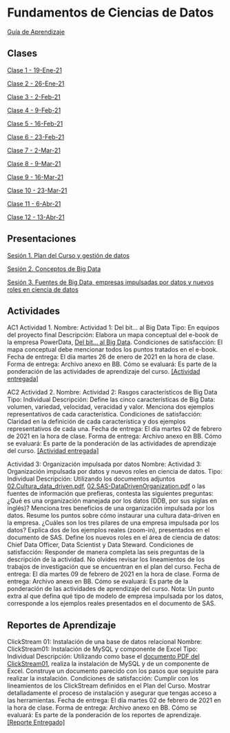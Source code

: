 
# Fundamentos de Ciencias de Datos
[Guía de Aprendizaje](https://github.com/mosesmarin/Maestria-Ciencia-de-datos-e-inteligencia-de-negocios/blob/master/Fundamentos-de-Ciencia-De-Datos/presentaciones/2021-01-DAT501-Syllabus.pdf)

## Clases
[Clase 1 - 19-Ene-21](https://youtu.be/tboXvZCBTm4)

[Clase 2 - 26-Ene-21](https://youtu.be/lwRezKacvNU)

[Clase 3 - 2-Feb-21](https://youtu.be/Cj-a4UMikfo)

[Clase 4 - 9-Feb-21](https://youtu.be/JvnuXYQhkjc)

[Clase 5 - 16-Feb-21](https://youtu.be/NDTP5ZTS8VA)

[Clase 6 - 23-Feb-21](https://youtu.be/xgkS2uYkf34)

[Clase 7 - 2-Mar-21](https://youtu.be/ayqkftJKpk4)

[Clase 8 - 9-Mar-21](https://youtu.be/BK5Jc18Pzls)

[Clase 9 - 16-Mar-21](https://youtu.be/tFSo1jYjQkw)

[Clase 10 - 23-Mar-21](https://youtu.be/M-75yYxLYiM)

[Clase 11 - 6-Abr-21](https://youtu.be/KlP3LZKObEI)

[Clase 12 - 13-Abr-21](https://youtu.be/TL20ImwPzmc)

## Presentaciones
[Sesión 1. Plan del Curso y gestión de datos](https://github.com/mosesmarin/Maestria-Ciencia-de-datos-e-inteligencia-de-negocios/blob/master/Fundamentos-de-Ciencia-De-Datos/presentaciones/DAT501-S01-Introduccio%CC%81nGestio%CC%81nDatos.pdf)

[Sesión 2. Conceptos de Big Data](https://github.com/mosesmarin/Maestria-Ciencia-de-datos-e-inteligencia-de-negocios/blob/master/Fundamentos-de-Ciencia-De-Datos/presentaciones/DAT501-S02-FundamentosBigDataCS01.pdf)

[Sesión 3. Fuentes de Big Data, empresas impulsadas por datos y nuevos roles en ciencia de datos](https://github.com/mosesmarin/Maestria-Ciencia-de-datos-e-inteligencia-de-negocios/blob/master/Fundamentos-de-Ciencia-De-Datos/presentaciones/DAT501-S03-DataDrivenRoles.pdf)

## Actividades

AC1 Actividad 1.
Nombre: Actividad 1: Del bit… al Big Data
Tipo: En equipos del proyecto final
Descripción: Elabora un mapa conceptual del e-book de la empresa PowerData, [Del bit… al Big Data](https://github.com/mosesmarin/Maestria-Ciencia-de-datos-e-inteligencia-de-negocios/blob/master/Fundamentos-de-Ciencia-De-Datos/archivos/PowerData_-_Del_bit%E2%80%A6_Al_Big_Data.pdf).
Condiciones de satisfacción: El mapa conceptual debe mencionar todos los puntos tratados en el e-book.
Fecha de entrega: El día martes 26 de enero de 2021 en la hora de clase.
Forma de entrega: Archivo anexo en BB.
Cómo se evaluará: Es parte de la ponderación de las actividades de aprendizaje del curso. [[Actividad entregada]](https://github.com/mosesmarin/Maestria-Ciencia-de-datos-e-inteligencia-de-negocios/blob/master/Fundamentos-de-Ciencia-De-Datos/archivos/Actividad%201-Mapa%20Conceptual.pdf)


AC2 Actividad 2.
Nombre: Actividad 2: Rasgos característicos de Big Data
Tipo: Individual
Descripción: Define las cinco características de Big Data: volumen, variedad, velocidad, veracidad y valor. Menciona dos ejemplos representativos de cada característica.
Condiciones de satisfacción: Claridad en la definición de cada característica y dos ejemplos representativos de cada una.
Fecha de entrega: El día martes 02 de febrero de 2021 en la hora de clase.
Forma de entrega: Archivo anexo en BB.
Cómo se evaluará: Es parte de la ponderación de las actividades de aprendizaje del curso. [[Actividad entregada]](https://github.com/mosesmarin/Maestria-Ciencia-de-datos-e-inteligencia-de-negocios/blob/master/Fundamentos-de-Ciencia-De-Datos/archivos/Actividad%202_%20Rasgos%20caracteri%CC%81sticos%20de%20Big%20Data.pdf)

Actividad 3: Organización impulsada por datos
Nombre: Actividad 3: Organización impulsada por datos y nuevos roles en ciencia de datos.
Tipo: Individual
Descripción: Utilizando los documentos adjuntos [02.Cultura_data_driven.pdf](https://github.com/mosesmarin/Maestria-Ciencia-de-datos-e-inteligencia-de-negocios/blob/master/Fundamentos-de-Ciencia-De-Datos/archivos/02.Cultura_Data_Driven.pdf), [02.SAS-DataDrivenOrganization.pdf](https://github.com/mosesmarin/Maestria-Ciencia-de-datos-e-inteligencia-de-negocios/blob/master/Fundamentos-de-Ciencia-De-Datos/archivos/02.SAS-DataDrivenOrganization.pdf) o las fuentes de información que prefieras, contesta las siguientes preguntas:
¿Qué es una organización manejada por los datos (DDB, por sus siglas en inglés)?
Menciona tres beneficios de una organización impulsada por los datos.
Resume los puntos sobre cómo instaurar una cultura data-driven en la empresa.
¿Cuáles son los tres pilares de una empresa impulsada por los datos?
Explica dos de los ejemplos reales (zoom-in), presentados en el documento de SAS.
Define los nuevos roles en el área de ciencia de datos: Chief Data Officer, Data Scientist y Data Steward.
Condiciones de satisfacción: Responder de manera completa las seis preguntas de la descripción de la actividad. No olvides revisar los lineamientos de los trabajos de investigación que se encuentran en el plan del curso.
Fecha de entrega: El día martes 09 de febrero de 2021 en la hora de clase.
Forma de entrega: Archivo anexo en BB.
Cómo se evaluará: Es parte de la ponderación de las actividades de aprendizaje del curso.
Nota: Un punto extra al que defina qué tipo de modelo de empresa impulsada por los datos, corresponde a los ejemplos reales presentados en el documento de SAS.


## Reportes de Aprendizaje

ClickStream 01: Instalación de una base de datos relacional
Nombre: ClickStream01: Instalación de MySQL y componente de Excel
Tipo: Individual
Descripción: Utilizando como base el [documento PDF del ClickStream01](https://github.com/mosesmarin/Maestria-Ciencia-de-datos-e-inteligencia-de-negocios/blob/master/Fundamentos-de-Ciencia-De-Datos/archivos/ClickStream01MySQLExcel.pdf), realiza la instalación de MySQL y de un componente de Excel. Construye un documento parecido con los pasos que seguiste para realizar la instalación.
Condiciones de satisfacción: Cumplir con los lineamientos de los ClickStream definidos en el Plan del Curso. Mostrar detalladamente el proceso de instalación y asegurar que tengas acceso a las herramientas.
Fecha de entrega: El día martes 02 de febrero de 2021 en la hora de clase.
Forma de entrega: Archivo anexo en BB.
Cómo se evaluará: Es parte de la ponderación de los reportes de aprendizaje. [[Reporte Entregado]](https://github.com/mosesmarin/Maestria-Ciencia-de-datos-e-inteligencia-de-negocios/blob/master/Fundamentos-de-Ciencia-De-Datos/archivos/ClickStream%2001_%20Instalacio%CC%81n%20de%20una%20base%20de%20datos%20relacional.pdf)

